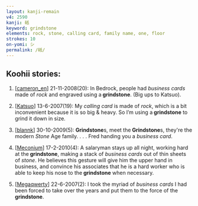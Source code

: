 ```yaml
---
layout: kanji-remain
v4: 2590
kanji: 砥
keyword: grindstone
elements: rock, stone, calling card, family name, one, floor
strokes: 10
on-yomi: シ
permalink: /砥/
---
```


## Koohii stories: 

1) [<a href="http://kanji.koohii.com/profile/cameron_en">cameron_en</a>] 21-11-2008(20): In Bedrock, people had <em>business cards</em> made of <em>rock</em> and engraved using a<strong> grindstone</strong>. (Big ups to Katsuo).

2) [<a href="http://kanji.koohii.com/profile/Katsuo">Katsuo</a>] 13-6-2007(19): My <em>calling card</em> is made of <em>rock</em>, which is a bit inconvenient because it is so big &amp; heavy. So I’m using a<strong> grindstone</strong> to grind it down in size.

3) [<a href="http://kanji.koohii.com/profile/blannk">blannk</a>] 30-10-2009(5): <strong>Grindstone</strong>s, meet the<strong> Grindstone</strong>s, they&#039;re the modern <em>Stone</em> Age family. . . . Fred handing you a <em>business card</em>.

4) [<a href="http://kanji.koohii.com/profile/Meconium">Meconium</a>] 17-2-2010(4): A salaryman stays up all night, working hard at the<strong> grindstone</strong>, making a stack of <em>business cards</em> out of thin sheets of <em>stone</em>. He believes this gesture will give him the upper hand in business, and convince his associates that he is a hard worker who is able to keep his nose to the<strong> grindstone</strong> when necessary.

5) [<a href="http://kanji.koohii.com/profile/Megaqwerty">Megaqwerty</a>] 22-6-2007(2): I took the myriad of <em>business cards</em> I had been forced to take over the years and put them to the force of the<strong> grindstone</strong>.

